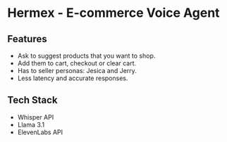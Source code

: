 # Hermex - E-commerce Voice Agent

## Features

- Ask to suggest products that you want to shop.
- Add them to cart, checkout or clear cart.
- Has to seller personas: Jesica and Jerry.
- Less latency and accurate responses.

## Tech Stack

- Whisper API
- Llama 3.1
- ElevenLabs API
